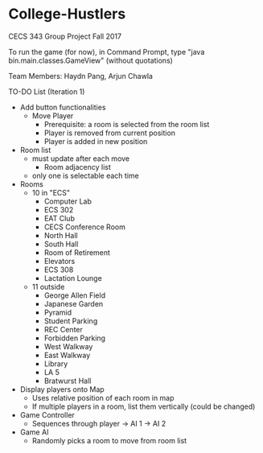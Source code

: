 # College-Hustlers
CECS 343 Group Project Fall 2017

To run the game (for now), in Command Prompt, type "java bin.main.classes.GameView" (without quotations)

Team Members: Haydn Pang, Arjun Chawla

TO-DO List (Iteration 1)
- Add button functionalities
    - Move Player
        - Prerequisite: a room is selected from the room list
        - Player is removed from current position
        - Player is added in new position
- Room list
    - must update after each move
        - Room adjacency list
    - only one is selectable each time
- Rooms
    - 10 in "ECS"
        - Computer Lab
        - ECS 302
        - EAT Club
        - CECS Conference Room
        - North Hall
        - South Hall
        - Room of Retirement
        - Elevators
        - ECS 308
        - Lactation Lounge
    - 11 outside
        - George Allen Field
        - Japanese Garden
        - Pyramid
        - Student Parking
        - REC Center
        - Forbidden Parking
        - West Walkway
        - East Walkway
        - Library
        - LA 5
        - Bratwurst Hall
- Display players onto Map
    - Uses relative position of each room in map
    - If multiple players in a room, list them vertically (could be changed)
- Game Controller
    - Sequences through player -> AI 1 -> AI 2
- Game AI
    - Randomly picks a room to move from room list



